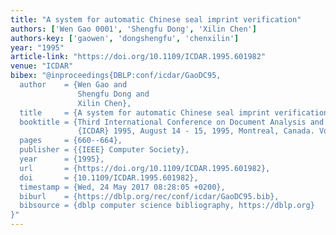 ```yaml
---
title: "A system for automatic Chinese seal imprint verification"
authors: ['Wen Gao 0001', 'Shengfu Dong', 'Xilin Chen']
authors-key: ['gaowen', 'dongshengfu', 'chenxilin']
year: "1995"
article-link: "https://doi.org/10.1109/ICDAR.1995.601982"
venue: "ICDAR"
bibex: "@inproceedings{DBLP:conf/icdar/GaoDC95,
  author    = {Wen Gao and
               Shengfu Dong and
               Xilin Chen},
  title     = {A system for automatic Chinese seal imprint verification},
  booktitle = {Third International Conference on Document Analysis and Recognition,
               {ICDAR} 1995, August 14 - 15, 1995, Montreal, Canada. Volume {II}},
  pages     = {660--664},
  publisher = {{IEEE} Computer Society},
  year      = {1995},
  url       = {https://doi.org/10.1109/ICDAR.1995.601982},
  doi       = {10.1109/ICDAR.1995.601982},
  timestamp = {Wed, 24 May 2017 08:28:05 +0200},
  biburl    = {https://dblp.org/rec/conf/icdar/GaoDC95.bib},
  bibsource = {dblp computer science bibliography, https://dblp.org}
}"
---
```

